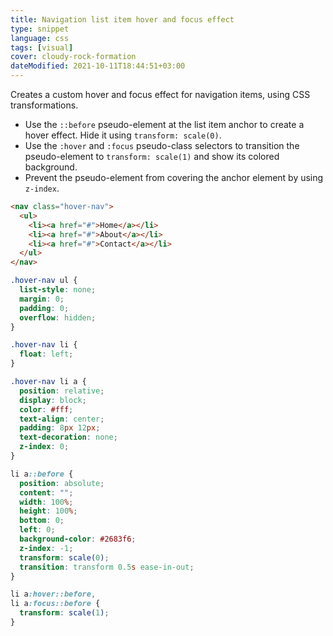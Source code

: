 ```yaml
---
title: Navigation list item hover and focus effect
type: snippet
language: css
tags: [visual]
cover: cloudy-rock-formation
dateModified: 2021-10-11T18:44:51+03:00
---
```


Creates a custom hover and focus effect for navigation items, using CSS transformations.

- Use the `::before` pseudo-element at the list item anchor to create a hover effect. Hide it using `transform: scale(0)`.
- Use the `:hover` and `:focus` pseudo-class selectors to transition the pseudo-element to `transform: scale(1)` and show its colored background.
- Prevent the pseudo-element from covering the anchor element by using `z-index`.

```html
<nav class="hover-nav">
  <ul>
    <li><a href="#">Home</a></li>
    <li><a href="#">About</a></li>
    <li><a href="#">Contact</a></li>
  </ul>
</nav>
```

```css
.hover-nav ul {
  list-style: none;
  margin: 0;
  padding: 0;
  overflow: hidden;
}

.hover-nav li {
  float: left;
}

.hover-nav li a {
  position: relative;
  display: block;
  color: #fff;
  text-align: center;
  padding: 8px 12px;
  text-decoration: none;
  z-index: 0;
}

li a::before {
  position: absolute;
  content: "";
  width: 100%;
  height: 100%;
  bottom: 0;
  left: 0;
  background-color: #2683f6;
  z-index: -1;
  transform: scale(0);
  transition: transform 0.5s ease-in-out;
}

li a:hover::before,
li a:focus::before {
  transform: scale(1);
}
```
